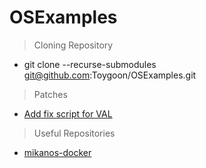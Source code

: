 # OSExamples
>Cloning Repository
* git clone --recurse-submodules git@github.com:Toygoon/OSExamples.git

>Patches
* [Add fix script for VAL](https://github.com/Toygoon/OSExamples/commit/5d73ae4bdaf76fe77933a720bc89680550c0bb51)

>Useful Repositories
* [mikanos-docker](https://zenn.dev/sarisia/articles/6b57ea835344b6)
